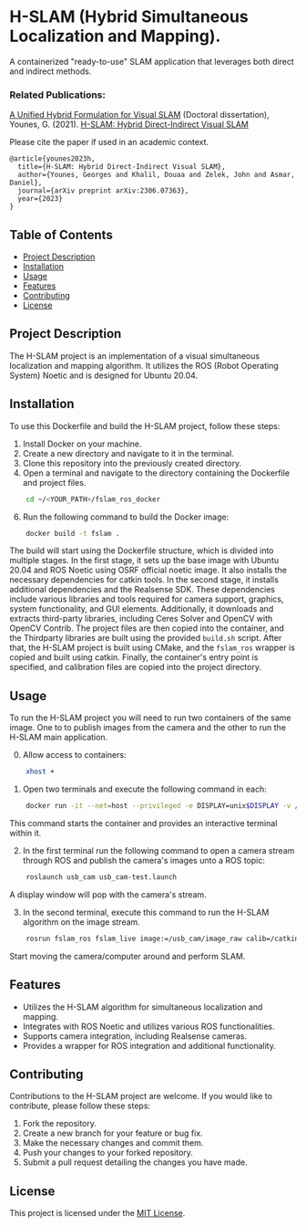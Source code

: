 # H-SLAM (Hybrid Simultaneous Localization and Mapping).

A containerized "ready-to-use" SLAM application that leverages both direct and indirect methods.

### Related Publications:
[A Unified Hybrid Formulation for Visual SLAM](https://scholarworks.aub.edu.lb/bitstream/handle/10938/22253/YounesGeorges_2021.pdf?sequence=5) (Doctoral dissertation), Younes, G. (2021).
[H-SLAM: Hybrid Direct-Indirect Visual SLAM](https://arxiv.org/pdf/2306.07363)

Please cite the paper if used in an academic context.
```
@article{younes2023h,
  title={H-SLAM: Hybrid Direct-Indirect Visual SLAM},
  author={Younes, Georges and Khalil, Douaa and Zelek, John and Asmar, Daniel},
  journal={arXiv preprint arXiv:2306.07363},
  year={2023}
}

```

## Table of Contents

- [Project Description](#project-description)
- [Installation](#installation)
- [Usage](#usage)
- [Features](#features)
- [Contributing](#contributing)
- [License](#license)

## Project Description

The H-SLAM project is an implementation of a visual simultaneous localization and mapping algorithm. 
It utilizes the ROS (Robot Operating System) Noetic and is designed for Ubuntu 20.04.



## Installation

To use this Dockerfile and build the H-SLAM project, follow these steps:

1. Install Docker on your machine.
2. Create a new directory and navigate to it in the terminal.
3. Clone this repository into the previously created directory.
4. Open a terminal and navigate to the directory containing the Dockerfile and project files.
```bash
    cd ~/<YOUR_PATH>/fslam_ros_docker
```
6. Run the following command to build the Docker image:

```bash
    docker build -t fslam .
```
The build will start using the Dockerfile structure, which is divided into multiple stages. 
In the first stage, it sets up the base image with Ubuntu 20.04 and ROS Noetic using OSRF official noetic image. It also installs the necessary dependencies for catkin tools.
In the second stage, it installs additional dependencies and the Realsense SDK. These dependencies include various libraries and tools required for camera support, graphics, system functionality, and GUI elements. Additionally, it downloads and extracts third-party libraries, including Ceres Solver and OpenCV with OpenCV Contrib.
The project files are then copied into the container, and the Thirdparty libraries are built using the provided `build.sh` script. After that, the H-SLAM project is built using CMake, and the `fslam_ros` wrapper is copied and built using catkin.
Finally, the container's entry point is specified, and calibration files are copied into the project directory.

## Usage

To run the H-SLAM project you will need to run two containers of the same image.
One to to publish images from the camera and the other to run the H-SLAM main application.

0. Allow access to containers:
``` bash
    xhost +
```

1. Open two terminals and execute the following command in each:
``` bash
    docker run -it --net=host --privileged -e DISPLAY=unix$DISPLAY -v /tmp/.X11-unix:/tmp/.X11-unix:rw --device /dev/video0:/dev/video0  fslam /bin/bash
```
This command starts the container and provides an interactive terminal within it.

2. In the first terminal run the following command to open a camera stream through ROS and publish the camera's images unto a ROS topic:
``` bash
    roslaunch usb_cam usb_cam-test.launch
```
A display window will pop with the camera's stream.

3. In the second terminal, execute this command to run the H-SLAM algorithm on the image stream.
``` bash
    rosrun fslam_ros fslam_live image:=/usb_cam/image_raw calib=/catkin_ws/src/res/camera.txt gamma=/catkin_ws/src/res/pcalib.txt vignette=/catkin_ws/src/res/vignette.png
```
Start moving the camera/computer around and perform SLAM.

## Features

- Utilizes the H-SLAM algorithm for simultaneous localization and mapping.
- Integrates with ROS Noetic and utilizes various ROS functionalities.
- Supports camera integration, including Realsense cameras.
- Provides a wrapper for ROS integration and additional functionality.

## Contributing

Contributions to the H-SLAM project are welcome. If you would like to contribute, please follow these steps:

1. Fork the repository.
2. Create a new branch for your feature or bug fix.
3. Make the necessary changes and commit them.
4. Push your changes to your forked repository.
5. Submit a pull request detailing the changes you have made.

## License
This project is licensed under the [MIT License](LICENSE).
